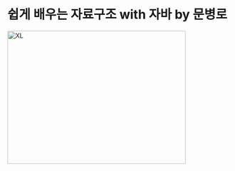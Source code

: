 # 쉽게 배우는 자료구조 with 자바 by 문병로

<img src="https://github.com/cottonpup/cs-101/assets/67526014/94e119c9-194f-4b2a-9351-2880f5829a16" width="400" height="300" alt="XL">
